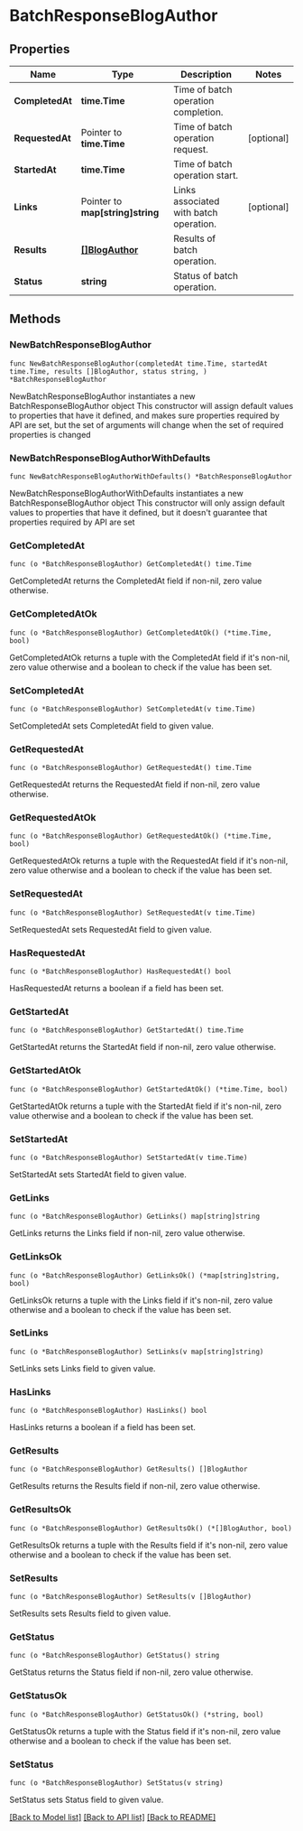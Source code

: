 # BatchResponseBlogAuthor

## Properties

Name | Type | Description | Notes
------------ | ------------- | ------------- | -------------
**CompletedAt** | **time.Time** | Time of batch operation completion. | 
**RequestedAt** | Pointer to **time.Time** | Time of batch operation request. | [optional] 
**StartedAt** | **time.Time** | Time of batch operation start. | 
**Links** | Pointer to **map[string]string** | Links associated with batch operation. | [optional] 
**Results** | [**[]BlogAuthor**](BlogAuthor.md) | Results of batch operation. | 
**Status** | **string** | Status of batch operation. | 

## Methods

### NewBatchResponseBlogAuthor

`func NewBatchResponseBlogAuthor(completedAt time.Time, startedAt time.Time, results []BlogAuthor, status string, ) *BatchResponseBlogAuthor`

NewBatchResponseBlogAuthor instantiates a new BatchResponseBlogAuthor object
This constructor will assign default values to properties that have it defined,
and makes sure properties required by API are set, but the set of arguments
will change when the set of required properties is changed

### NewBatchResponseBlogAuthorWithDefaults

`func NewBatchResponseBlogAuthorWithDefaults() *BatchResponseBlogAuthor`

NewBatchResponseBlogAuthorWithDefaults instantiates a new BatchResponseBlogAuthor object
This constructor will only assign default values to properties that have it defined,
but it doesn't guarantee that properties required by API are set

### GetCompletedAt

`func (o *BatchResponseBlogAuthor) GetCompletedAt() time.Time`

GetCompletedAt returns the CompletedAt field if non-nil, zero value otherwise.

### GetCompletedAtOk

`func (o *BatchResponseBlogAuthor) GetCompletedAtOk() (*time.Time, bool)`

GetCompletedAtOk returns a tuple with the CompletedAt field if it's non-nil, zero value otherwise
and a boolean to check if the value has been set.

### SetCompletedAt

`func (o *BatchResponseBlogAuthor) SetCompletedAt(v time.Time)`

SetCompletedAt sets CompletedAt field to given value.


### GetRequestedAt

`func (o *BatchResponseBlogAuthor) GetRequestedAt() time.Time`

GetRequestedAt returns the RequestedAt field if non-nil, zero value otherwise.

### GetRequestedAtOk

`func (o *BatchResponseBlogAuthor) GetRequestedAtOk() (*time.Time, bool)`

GetRequestedAtOk returns a tuple with the RequestedAt field if it's non-nil, zero value otherwise
and a boolean to check if the value has been set.

### SetRequestedAt

`func (o *BatchResponseBlogAuthor) SetRequestedAt(v time.Time)`

SetRequestedAt sets RequestedAt field to given value.

### HasRequestedAt

`func (o *BatchResponseBlogAuthor) HasRequestedAt() bool`

HasRequestedAt returns a boolean if a field has been set.

### GetStartedAt

`func (o *BatchResponseBlogAuthor) GetStartedAt() time.Time`

GetStartedAt returns the StartedAt field if non-nil, zero value otherwise.

### GetStartedAtOk

`func (o *BatchResponseBlogAuthor) GetStartedAtOk() (*time.Time, bool)`

GetStartedAtOk returns a tuple with the StartedAt field if it's non-nil, zero value otherwise
and a boolean to check if the value has been set.

### SetStartedAt

`func (o *BatchResponseBlogAuthor) SetStartedAt(v time.Time)`

SetStartedAt sets StartedAt field to given value.


### GetLinks

`func (o *BatchResponseBlogAuthor) GetLinks() map[string]string`

GetLinks returns the Links field if non-nil, zero value otherwise.

### GetLinksOk

`func (o *BatchResponseBlogAuthor) GetLinksOk() (*map[string]string, bool)`

GetLinksOk returns a tuple with the Links field if it's non-nil, zero value otherwise
and a boolean to check if the value has been set.

### SetLinks

`func (o *BatchResponseBlogAuthor) SetLinks(v map[string]string)`

SetLinks sets Links field to given value.

### HasLinks

`func (o *BatchResponseBlogAuthor) HasLinks() bool`

HasLinks returns a boolean if a field has been set.

### GetResults

`func (o *BatchResponseBlogAuthor) GetResults() []BlogAuthor`

GetResults returns the Results field if non-nil, zero value otherwise.

### GetResultsOk

`func (o *BatchResponseBlogAuthor) GetResultsOk() (*[]BlogAuthor, bool)`

GetResultsOk returns a tuple with the Results field if it's non-nil, zero value otherwise
and a boolean to check if the value has been set.

### SetResults

`func (o *BatchResponseBlogAuthor) SetResults(v []BlogAuthor)`

SetResults sets Results field to given value.


### GetStatus

`func (o *BatchResponseBlogAuthor) GetStatus() string`

GetStatus returns the Status field if non-nil, zero value otherwise.

### GetStatusOk

`func (o *BatchResponseBlogAuthor) GetStatusOk() (*string, bool)`

GetStatusOk returns a tuple with the Status field if it's non-nil, zero value otherwise
and a boolean to check if the value has been set.

### SetStatus

`func (o *BatchResponseBlogAuthor) SetStatus(v string)`

SetStatus sets Status field to given value.



[[Back to Model list]](../README.md#documentation-for-models) [[Back to API list]](../README.md#documentation-for-api-endpoints) [[Back to README]](../README.md)


